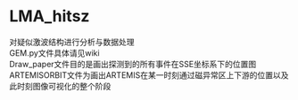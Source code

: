 # LMA_hitsz
对疑似激波结构进行分析与数据处理  
GEM.py文件具体请见wiki  
Draw_paper文件目的是画出探测到的所有事件在SSE坐标系下的位置图  
ARTEMISORBIT文件为画出ARTEMIS在某一时刻通过磁异常区上下游的位置以及此时刻图像可视化的整个阶段  
